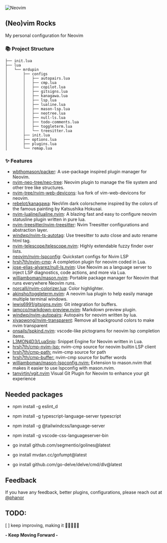 ![Neovim](https://cdn.svgporn.com/logos/neovim.svg)

## (Neo)vim Rocks

My personal configuration for Neovim

### 📚 Project Structure

```
├── init.lua
├── lua
│   └── mrdupin
│       ├── configs
│       │   ├── autopairs.lua
│       │   ├── cmp.lua
│       │   ├── copilot.lua
│       │   ├── gitsigns.lua
│       │   ├── kanagawa.lua
│       │   ├── lsp.lua
│       │   ├── lualine.lua
│       │   ├── mason-lsp.lua
│       │   ├── neotree.lua
│       │   ├── null-ls.lua
│       │   ├── todo-comments.lua
│       │   ├── toggleterm.lua
│       │   └── treesitter.lua
│       ├── init.lua
│       ├── options.lua
│       ├── plugins.lua
│       └── remap.lua
```

### ✨ Features

- [wbthomason/packer](https://github.com/wbthomason/packer.nvim): A use-package inspired plugin manager for Neovim.
- [nvim-neo-tree/neo-tree](https://github.com/nvim-neo-tree/neo-tree.nvim): Neovim plugin to manage the file system and other tree like structures.
- [nvim-tree/nvim-web-devicons](https://github.com/nvim-tree/nvim-web-devicons): lua fork of vim-web-devicons for neovim.
- [rebelot/kanagawa](https://github.com/rebelot/kanagawa.nvim): NeoVim dark colorscheme inspired by the colors of the famous painting by Katsushika Hokusai.
- [nvim-lualine/lualine.nvim](https://github.com/nvim-lualine/lualine.nvim): A blazing fast and easy to configure neovim statusline plugin written in pure lua.
- [nvim-treesitter/nvim-treesitter](https://github.com/nvim-treesitter/nvim-treesitter): Nvim Treesitter configurations and abstraction layer.
- [windwp/nvim-ts-autotag](https://github.com/windwp/nvim-ts-autotag): Use treesitter to auto close and auto rename html tag.
- [nvim-telescope/telescope.nvim](https://github.com/nvim-telescope/telescope.nvim): Highly extendable fuzzy finder over lists.
- [neovim/nvim-lspconfig](https://github.com/neovim/nvim-lspconfig): Quickstart configs for Nvim LSP
- [hrsh7th/nvim-cmp](https://github.com/hrsh7th/nvim-cmp): A completion plugin for neovim coded in Lua.
- [jose-elias-alvarez/null-ls.nvim](https://github.com/jose-elias-alvarez/null-ls.nvim): Use Neovim as a language server to inject LSP diagnostics, code actions, and more via Lua.
- [williamboman/mason.nvim](https://github.com/williamboman/mason.nvim): Portable package manager for Neovim that runs everywhere Neovim runs.
- [norcalli/nvim-colorizer.lua](https://github.com/norcalli/nvim-colorizer.lua): Color highlighter.
- [akinsho/toggleterm.nvim](https://github.com/akinsho/toggleterm.nvim): A neovim lua plugin to help easily manage multiple terminal windows.
- [lewis6991/gitsigns.nvim](https://github.com/lewis6991/gitsigns.nvim): Git integration for buffers.
- [iamcco/markdown-preview.nvim](https://github.com/iamcco/markdown-preview.nvim): Markdown preview plugin.
- [windwp/nvim-autopairs](https://github.com/windwp/nvim-autopairs): Autopairs for neovim written by lua.
- [xiyaowong/nvim-transparent](https://github.com/xiyaowong/nvim-transparent): Remove all background colors to make nvim transparent
- [onsails/lspkind.nvim](https://github.com/onsails/lspkind.nvim): vscode-like pictograms for neovim lsp completion items.
- [L3MON4D3/LuaSnip](https://github.com/L3MON4D3/LuaSnip): Snippet Engine for Neovim written in Lua.
- [hrsh7th/cmp-nvim-lsp:](https://github.com/hrsh7th/cmp-nvim-lsp) nvim-cmp source for neovim builtin LSP client
- [hrsh7th/cmp-path:](https://github.com/hrsh7th/cmp-path) nvim-cmp source for path
- [hrsh7th/cmp-buffer:](https://github.com/hrsh7th/cmp-buffer) nvim-cmp source for buffer words
- [williamboman/mason-lspconfig.nvim:](https://github.com/williamboman/mason-lspconfig.nvim) Extension to mason.nvim that makes it easier to use lspconfig with mason.nvim.
- [tanvirtin/vgit.nvim](https://github.com/tanvirtin/vgit.nvim) Visual Git Plugin for Neovim to enhance your git experience

## Needed packages

- npm install -g eslint_d
- npm install -g typescript-language-server typescript
- npm install -g @tailwindcss/language-server
- npm install -g vscode-css-languageserver-bin

- go install github.com/segmentio/golines@latest
- go install mvdan.cc/gofumpt@latest
- go install github.com/go-delve/delve/cmd/dlv@latest

## Feedback

If you have any feedback, better plugins, configurations, please reach out at [@phanor](https://twitter.com/phanor)

## TODO:

[ ] keep improving, making it 🚀🚀🚀🚀🚀

**- Keep Moving Forward -**
